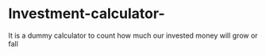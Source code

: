 # Investment-calculator-
It is a dummy calculator to count how much our invested money will grow or fall
